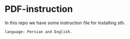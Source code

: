 # PDF-instruction
In this repo we have some instruction file for installing sth. 

    language: Persian and English.
